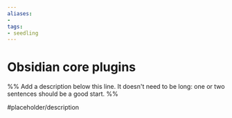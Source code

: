 ```yaml
---
aliases: 
- 
tags:
- seedling
---
```


# Obsidian core plugins

%% Add a description below this line. It doesn't need to be long: one or two sentences should be a good start. %%

#placeholder/description 

